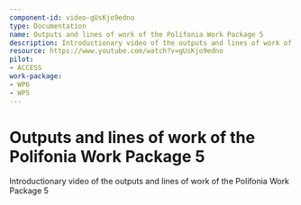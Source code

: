 ```yaml
---
component-id: video-gUsKjo9edno
type: Documentation
name: Outputs and lines of work of the Polifonia Work Package 5
description: Introductionary video of the outputs and lines of work of the Polifonia Work Package 5
resource: https://www.youtube.com/watch?v=gUsKjo9edno
pilot:
- ACCESS
work-package:
- WP6
- WP5
---
```


# Outputs and lines of work of the Polifonia Work Package 5

Introductionary video of the outputs and lines of work of the Polifonia Work Package 5

